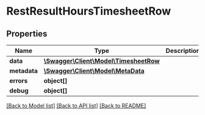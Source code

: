 # RestResultHoursTimesheetRow

## Properties

 Name         | Type                                                      | Description | Notes      
--------------|-----------------------------------------------------------|-------------|------------
 **data**     | [**\Swagger\Client\Model\TimesheetRow**](TimesheetRow.md) |             | [optional] 
 **metadata** | [**\Swagger\Client\Model\MetaData**](MetaData.md)         |             | [optional] 
 **errors**   | **object[]**                                              |             | [optional] 
 **debug**    | **object[]**                                              |             | [optional] 

[[Back to Model list]](../README.md#documentation-for-models) [[Back to API list]](../README.md#documentation-for-api-endpoints) [[Back to README]](../README.md)


